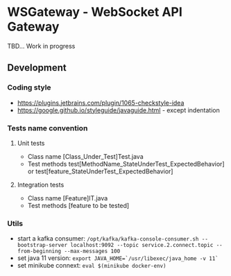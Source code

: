 # WSGateway - WebSocket API Gateway
TBD... Work in progress

## Development

### Coding style

- https://plugins.jetbrains.com/plugin/1065-checkstyle-idea
- https://google.github.io/styleguide/javaguide.html - except indentation

### Tests name convention
1. Unit tests
    - Class name [Class_Under_Test]Test.java
    - Test methods test[MethodName_StateUnderTest_ExpectedBehavior] or test[feature_StateUnderTest_ExpectedBehavior]

2. Integration tests
    - Class name [Feature]IT.java
    - Test methods [feature to be tested]
    
### Utils
    
  - start a kafka consumer: ```/opt/kafka/kafka-console-consumer.sh --bootstrap-server localhost:9092 --topic service.2.connect.topic --from-beginning --max-messages 100```
  - set java 11 version: ```export JAVA_HOME=`/usr/libexec/java_home -v 11` ``` 
  - set minikube connext: ```eval $(minikube docker-env)``` 